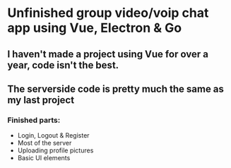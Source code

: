 # Unfinished group video/voip chat app using Vue, Electron & Go

## I haven't made a project using Vue for over a year, code isn't the best.

## The serverside code is pretty much the same as my last project

### Finished parts:
- Login, Logout & Register
- Most of the server
- Uploading profile pictures
- Basic UI elements